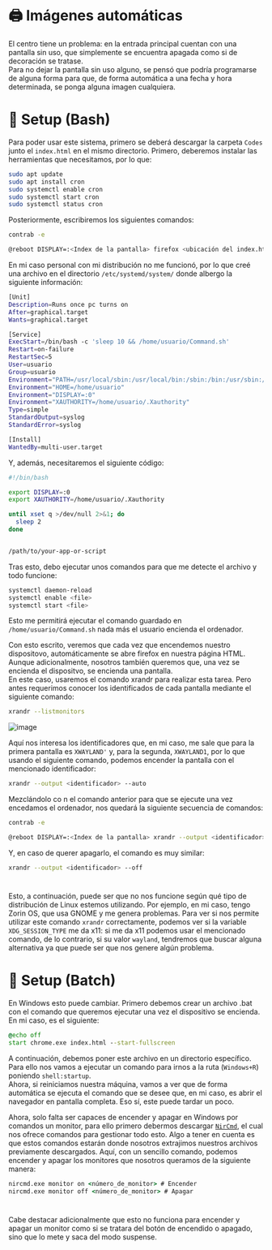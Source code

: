 # 🖨️ Imágenes automáticas

El centro tiene un problema: en la entrada principal cuentan con una pantalla sin uso, que simplemente se encuentra apagada como si de decoración se tratase.<br>
Para no dejar la pantalla sin uso alguno, se pensó que podría programarse de alguna forma para que, de forma automática a una fecha y hora determinada, se ponga alguna imagen cualquiera.<br>

# 🔨 Setup (Bash)

Para poder usar este sistema, primero se deberá descargar la carpeta `Codes` junto el `index.html` en el mismo directorio.
Primero, deberemos instalar las herramientas que necesitamos, por lo que:

```sh
sudo apt update
sudo apt install cron
sudo systemctl enable cron
sudo systemctl start cron
sudo systemctl status cron
```

Posteriormente, escribiremos los siguientes comandos:

```sh
contrab -e
```

```sh
@reboot DISPLAY=:<Index de la pantalla> firefox <ubicación del index.html> --kiosk 
```

En mi caso personal con mi distribución no me funcionó, por lo que creé una archivo en el directorio `/etc/systemd/system/` donde albergo la siguiente información:

```sh
[Unit]
Description=Runs once pc turns on
After=graphical.target
Wants=graphical.target

[Service]
ExecStart=/bin/bash -c 'sleep 10 && /home/usuario/Command.sh'
Restart=on-failure
RestartSec=5
User=usuario
Group=usuario
Environment="PATH=/usr/local/sbin:/usr/local/bin:/sbin:/bin:/usr/sbin:/usr/bin"
Environment="HOME=/home/usuario"
Environment="DISPLAY=:0"
Environment="XAUTHORITY=/home/usuario/.Xauthority"
Type=simple
StandardOutput=syslog
StandardError=syslog

[Install]
WantedBy=multi-user.target
```

Y, además, necesitaremos el siguiente código:

```sh
#!/bin/bash

export DISPLAY=:0
export XAUTHORITY=/home/usuario/.Xauthority

until xset q >/dev/null 2>&1; do
  sleep 2
done


/path/to/your-app-or-script
```

Tras esto, debo ejecutar unos comandos para que me detecte el archivo y todo funcione:

```sh
systemctl daemon-reload
systemctl enable <file>
systemctl start <file>
```

Esto me permitirá ejecutar el comando guardado en `/home/usuario/Command.sh` nada más el usuario encienda el ordenador.

Con esto escrito, veremos que cada vez que encendemos nuestro dispositovo, automáticamente se abre firefox en nuestra página HTML. Aunque adicionalmente, nosotros también queremos que, una vez se encienda el dispositvo, se encienda una pantalla.<br>
En este caso, usaremos el comando xrandr para realizar esta tarea. Pero antes requerimos conocer los identificados de cada pantalla mediante el siguiente comando:

```sh
xrandr --listmonitors
```

![image](https://github.com/user-attachments/assets/3e903e5a-4082-4ac6-8e93-d4ea35991284)

Aquí nos interesa los identificadores que, en mi caso, me sale que para la primera pantalla es `XWAYLAND'` y, para la segunda, `XWAYLAND1`, por lo que usando el siguiente comando, podemos encender la pantalla con el mencionado identificador:

```sh
xrandr --output <identificador> --auto
```

Mezclándolo co n el comando anterior para que se ejecute una vez encedamos el ordenador, nos quedará la siguiente secuencia de comandos:

```sh
contrab -e
```

```sh
@reboot DISPLAY=:<Index de la pantalla> xrandr --output <identificador> --auto firefox <ubicación del index.html> --kiosk 
```

Y, en caso de querer apagarlo, el comando es muy similar:

```sh
xrandr --output <identificador> --off
```

#

Esto, a continuación, puede ser que no nos funcione según qué tipo de distribución de Linux estemos utilizando. Por ejemplo, en mi caso, tengo Zorin OS, que usa GNOME y me genera problemas. Para ver si nos permite utilizar este comando `xrandr` correctamente, podemos ver si la variable `XDG_SESSION_TYPE` me da x11: si me da x11 podemos usar el mencionado comando, de lo contrario, si su valor `wayland`, tendremos que buscar alguna alternativa ya que puede ser que nos genere algún problema.

# 🔨 Setup (Batch)

En Windows esto puede cambiar. Primero debemos crear un archivo .bat con el comando que queremos ejecutar una vez el dispositivo se encienda. En mi caso, es el siguiente:

```bat
@echo off
start chrome.exe index.html --start-fullscreen
```

A continuación, debemos poner este archivo en un directorio específico. Para ello nos vamos a ejecutar un comando para irnos a la ruta (`Windows+R`) poniendo `shell:startup`.<br>
Ahora, si reiniciamos nuestra máquina, vamos a ver que de forma automática se ejecuta el comando que se desee que, en mi caso, es abrir el navegador en pantalla completa. Eso sí, este puede tardar un poco.

Ahora, solo falta ser capaces de encender y apagar en Windows por comandos un monitor, para ello primero debermos descargar [`NirCmd`](https://www.nirsoft.net/utils/nircmd.html), el cual nos ofrece comandos para gestionar todo esto. 
Algo a tener en cuenta es que estos comandos estarán donde nosotros extrajimos nuestros archivos previamente descargados.
Aquí, con un sencillo comando, podemos encender y apagar los monitores que nosotros queramos de la siguiente manera:

```bat
nircmd.exe monitor on <número_de_monitor> # Encender
nircmd.exe monitor off <número_de_monitor> # Apagar
```

# 

Cabe destacar adicionalmente que esto no funciona para encender y apagar un monitor como si se tratara del botón de encendido o apagado, sino que lo mete y saca del modo suspense.
